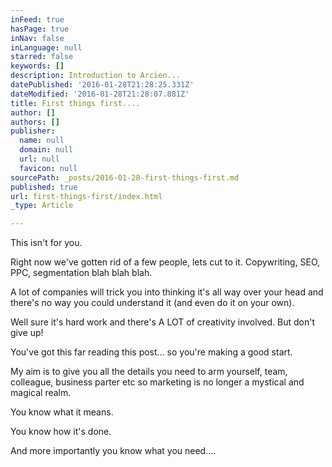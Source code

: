 ```yaml
---
inFeed: true
hasPage: true
inNav: false
inLanguage: null
starred: false
keywords: []
description: Introduction to Arcien...
datePublished: '2016-01-28T21:28:25.331Z'
dateModified: '2016-01-28T21:28:07.881Z'
title: First things first....
author: []
authors: []
publisher:
  name: null
  domain: null
  url: null
  favicon: null
sourcePath: _posts/2016-01-28-first-things-first.md
published: true
url: first-things-first/index.html
_type: Article

---
```

This isn't for you.

Right now we've gotten rid of a few people, lets cut to it. Copywriting, SEO, PPC, segmentation blah blah blah. 

A lot of companies will trick you into thinking it's all way over your head and there's no way you could understand it (and even do it on your own). 

Well sure it's hard work and there's A LOT of creativity involved. But don't give up!

You've got this far reading this post... so you're making a good start. 

My aim is to give you all the details you need to arm yourself, team, colleague, business parter etc so marketing is no longer a mystical and magical realm.

You know what it means.

You know how it's done. 

And more importantly you know what you need....